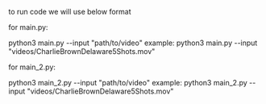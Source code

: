 to run code we will use below format

for main.py:

python3 main.py --input "path/to/video"
example: python3 main.py --input "videos/CharlieBrownDelaware5Shots.mov"


for main_2.py:

python3 main_2.py --input "path/to/video"
example: python3 main_2.py --input "videos/CharlieBrownDelaware5Shots.mov"

